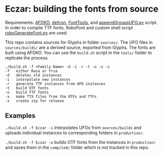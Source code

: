# Eczar: building the fonts from source

Requirements: [AFDKO](https://github.com/adobe-type-tools/afdko), [defcon](https://github.com/typesupply/defcon), [FontTools](https://github.com/behdad/fonttools), and [appendGroupsUFO.py](https://github.com/rosettatype/Post-production-scripts) script. In order to compile TTF fonts, RoboFont and custom shell script [roboGenerateFont.py](https://github.com/rosettatype/Post-production-scripts) are used.

This repo contains sources for Glyphs in folder `sources/`. The UFO files in `sources/builds/` are a derived source, exported from Glyphs. The fonts are built using AFDKO. You can use the `build.sh` script in the `tools/` folder to replicate the process.

```
./build.sh -f <Family Name> -d -i -r -t -o -x -z
-f   either Rasa or Yrsa
-d   deletes old instances
-i   interpolate new instances
-r   generate TTF instances from UFO instances
-t   build OTF fonts
-o   build TTF fonts
-x   make TTX files from the OTFs and TTFs
-z   create zip for release
```

## Examples

`./build.sh -f Eczar -i` interpolates UFOs from  `sources/builds` and uploads individual instances to corresponding folders in `production/`.

`./build.sh -f Eczar -o` builds OTF fonts from the instances in `production/` and saves them in the `compiled/` folder which is not tracked in this repo.